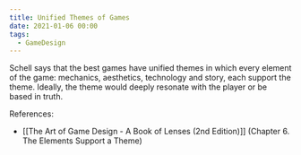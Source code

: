 ```yaml
---
title: Unified Themes of Games
date: 2021-01-06 00:00
tags:
  - GameDesign
---
```


Schell says that the best games have unified themes in which every element of the game: mechanics, aesthetics, technology and story, each support the theme. Ideally, the theme would deeply resonate with the player or be based in truth.

References:

* [[The Art of Game Design - A Book of Lenses (2nd Edition)]] (Chapter 6. The Elements Support a Theme)
